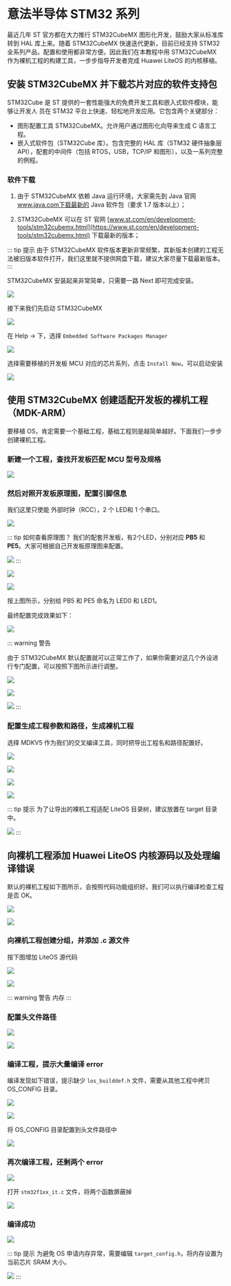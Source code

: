 # 意法半导体 STM32 系列

最近几年 ST 官方都在大力推行 STM32CubeMX 图形化开发，鼓励大家从标准库转到 HAL 库上来。随着 STM32CubeMX 快速迭代更新，目前已经支持 STM32 全系列产品，配置和使用都非常方便。因此我们在本教程中用 STM32CubeMX 作为裸机工程的构建工具，一步步指导开发者完成 Huawei LiteOS 的内核移植。

## 安装 STM32CubeMX 并下载芯片对应的软件支持包

STM32Cube 是 ST 提供的一套性能强大的免费开发工具和嵌入式软件模块，能够让开发人
员在 STM32 平台上快速、轻松地开发应用。它包含两个关键部分：

- 图形配置工具 STM32CubeMX。允许用户通过图形化向导来生成 C 语言工程。
- 嵌入式软件包（STM32Cube 库）。包含完整的 HAL 库（STM32 硬件抽象层 API），配套的中间件（包括 RTOS，USB，TCP/IP 和图形），以及一系列完整的例程。

### 软件下载

1. 由于 STM32CubeMX 依赖 Java 运行环境，大家需先到 Java 官网 www.java.com下载最新的 Java 软件包（要求 1.7 版本以上）；

2. STM32CubeMX 可以在 ST 官网 [www.st.com/en/development-tools/stm32cubemx.html](https://www.st.com/en/development-tools/stm32cubemx.html) 下载最新的版本；

::: tip 提示
由于 STM32CubeMX 软件版本更新非常频繁，其新版本创建的工程无法被旧版本软件打开，我们这里就不提供网盘下载，建议大家尽量下载最新版本。
:::

STM32CubeMX 安装起来非常简单，只需要一路 Next 即可完成安装。

![](/cubemx-install.png)

接下来我们先启动 STM32CubeMX

![](/cubemx-start.png)

在 Help -> 下，选择 `Embedded Software Packages Manager`

![](/cubemx-package-manager.png)

选择需要移植的开发板 MCU 对应的芯片系列，点击 `Install Now`，可以启动安装

![](/cubemx-package-download.png)

## 使用 STM32CubeMX 创建适配开发板的裸机工程（MDK-ARM）

要移植 OS，肯定需要一个基础工程，基础工程则是越简单越好。下面我们一步步创建裸机工程。

### 新建一个工程，查找开发板匹配 MCU 型号及规格

![](/cubemx-mcu-selector.png)

### 然后对照开发板原理图，配置引脚信息

我们这里只使能 外部时钟（RCC），2 个 LED和 1 个串口。

![](./image/cubemx-setting-rcc-usart1.png)

::: tip 如何查看原理图？
我们的配套开发板，有2个LED，分别对应 **PB5** 和 **PE5**。大家可根据自己开发板原理图来配置。

![](./image/warship-datasheet.png)
:::

![](./image/cubemx-select-gpio-output.png)

![](./image/cubemx-edit-led-name.png)

按上图所示，分别给 PB5 和 PE5 命名为 LED0 和 LED1。

最终配置完成效果如下：

![](./image/cubemx-setting-led.png)

::: warning 警告

由于 STM32CubeMX 默认配置就可以正常工作了，如果你需要对这几个外设进行专门配置，可以按照下图所示进行调整。

![](./image/cubemx-setting-clock.png)

![](./image/cubemx-setting-usart1.png)

![](./image/cubemx-setting-led1.png)
:::

### 配置生成工程参数和路径，生成裸机工程

选择 MDKV5 作为我们的交叉编译工具，同时把导出工程名和路径配置好。

![](./image/cubemx-settings-toolchain-mdk.png)

![](./image/cubemx-settings-code-generator.png)

![](./image/cubemx-generate-source-code.png)

![](./image/cubemx-generate-open-project.png)

::: tip 提示
为了让导出的裸机工程适配 LiteOS 目录树，建议放置在 target 目录中。

![](./image/raw-project-output-directory.png)
:::

## 向裸机工程添加 Huawei LiteOS 内核源码以及处理编译错误

默认的裸机工程如下图所示，会按照代码功能组织好。我们可以执行编译检查工程是否 OK。

![](./image/raw-project-list.png)

![](./image/raw-project-first-compile.png)

### 向裸机工程创建分组，并添加 .c 源文件

按下图增加 LiteOS 源代码

![](./image/raw-project-group-arch.png)

![](./image/raw-project-group-kernel.png)

::: warning 警告
内存
:::

### 配置头文件路径

![](./image/raw-project-options-include.png)

![](./image/raw-project-include-path.png)

### 编译工程，提示大量编译 error

编译发现如下错误，提示缺少 `los_builddef.h` 文件，需要从其他工程中拷贝 OS_CONFIG 目录。

![](./image/raw-project-compile-error.png)

![](./image/raw-project-osconfig.png)

将 OS_CONFIG 目录配置到头文件路径中

![](./image/raw-project-osconfig-path.png)

### 再次编译工程，还剩两个 error

![](./image/raw-project-error-multiply-defined.png)

打开 `stm32f1xx_it.c` 文件，将两个函数屏蔽掉

![](./image/raw-project-error-recovery.png)

### 编译成功

![](./image/raw-project-compile-ok.png)

::: tip 提示
为避免 OS 申请内存异常，需要编辑 `target_config.h`，将内存设置为当前芯片 SRAM 大小。

![](./image/osconfig-borad-sram-size.png)
:::